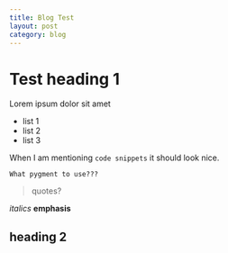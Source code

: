 ```yaml
---
title: Blog Test
layout: post
category: blog
---
```

# Test heading 1
Lorem ipsum dolor sit amet

- list 1
- list 2
- list 3

When I am mentioning `code snippets` it should look nice.

    What pygment to use???

> quotes?

*italics*
**emphasis**

## heading 2 

